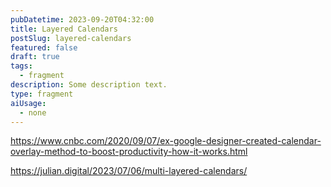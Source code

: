 ```yaml
---
pubDatetime: 2023-09-20T04:32:00
title: Layered Calendars
postSlug: layered-calendars
featured: false
draft: true
tags:
  - fragment
description: Some description text.
type: fragment
aiUsage:
  - none
---
```


https://www.cnbc.com/2020/09/07/ex-google-designer-created-calendar-overlay-method-to-boost-productivity-how-it-works.html

https://julian.digital/2023/07/06/multi-layered-calendars/
